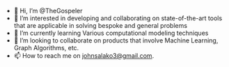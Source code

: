- 👋 Hi, I’m @TheGospeler
- 👀 I’m interested in developing and collaborating on state-of-the-art tools that are applicable in solving bespoke and general problems
- 🌱 I’m currently learning Various computational modeling techniques
- 💞️ I’m looking to collaborate on products that involve Machine Learning, Graph Algorithms, etc.
- 📫 How to reach me on johnsalako3@gmail.com.

<!---
TheGospeler/TheGospeler is a ✨ special ✨ repository because its `README.md` (this file) appears on your GitHub profile.
You can click the Preview link to take a look at your changes.
--->
